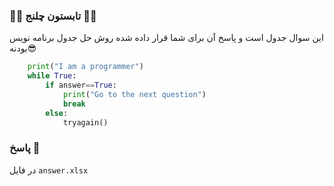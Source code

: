 ### 🍉🍉 تابستون چلنج 🍉🍉

این سوال جدول است و پاسخ آن برای شما قرار داده شده روش حل جدول برنامه نویس بودنه😎

```python
    print("I am a programmer")
    while True:
        if answer==True:
            print("Go to the next question")
            break
        else:
            tryagain()
```

### پاسخ 🍇
در فایل `answer.xlsx`